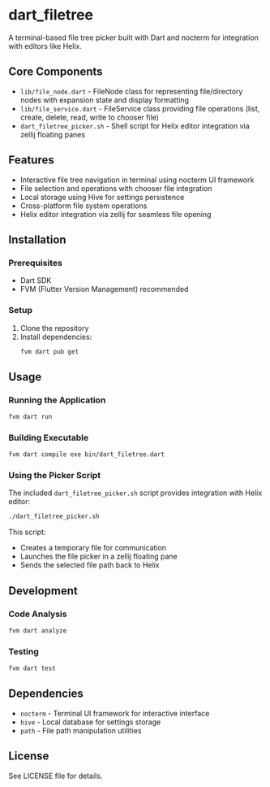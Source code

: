 # dart_filetree

A terminal-based file tree picker built with Dart and nocterm for integration with editors like Helix.

## Core Components

- `lib/file_node.dart` - FileNode class for representing file/directory nodes with expansion state and display formatting
- `lib/file_service.dart` - FileService class providing file operations (list, create, delete, read, write to chooser file)
- `dart_filetree_picker.sh` - Shell script for Helix editor integration via zellij floating panes

## Features

- Interactive file tree navigation in terminal using nocterm UI framework
- File selection and operations with chooser file integration
- Local storage using Hive for settings persistence
- Cross-platform file system operations
- Helix editor integration via zellij for seamless file opening

## Installation

### Prerequisites

- Dart SDK
- FVM (Flutter Version Management) recommended

### Setup

1. Clone the repository
2. Install dependencies:
   ```bash
   fvm dart pub get
   ```

## Usage

### Running the Application

```bash
fvm dart run
```

### Building Executable

```bash
fvm dart compile exe bin/dart_filetree.dart
```

### Using the Picker Script

The included `dart_filetree_picker.sh` script provides integration with Helix editor:

```bash
./dart_filetree_picker.sh
```

This script:
- Creates a temporary file for communication
- Launches the file picker in a zellij floating pane
- Sends the selected file path back to Helix

## Development

### Code Analysis

```bash
fvm dart analyze
```

### Testing

```bash
fvm dart test
```

## Dependencies

- `nocterm` - Terminal UI framework for interactive interface
- `hive` - Local database for settings storage
- `path` - File path manipulation utilities

## License

See LICENSE file for details.
